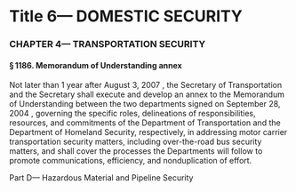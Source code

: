 
# Title 6— DOMESTIC SECURITY
### CHAPTER 4— TRANSPORTATION SECURITY
#### § 1186. Memorandum of Understanding annex

Not later than 1 year after August 3, 2007 , the Secretary of Transportation and the Secretary shall execute and develop an annex to the Memorandum of Understanding between the two departments signed on September 28, 2004 , governing the specific roles, delineations of responsibilities, resources, and commitments of the Department of Transportation and the Department of Homeland Security, respectively, in addressing motor carrier transportation security matters, including over-the-road bus security matters, and shall cover the processes the Departments will follow to promote communications, efficiency, and nonduplication of effort.

Part D— Hazardous Material and Pipeline Security
